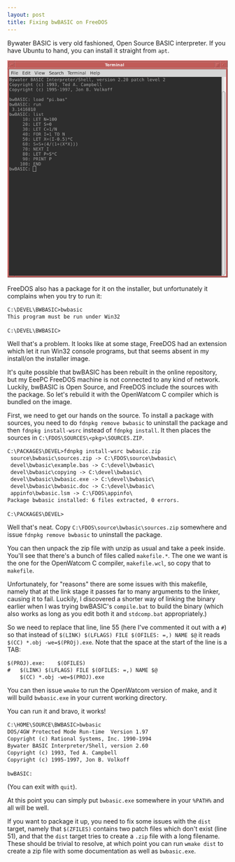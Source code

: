 ```yaml
---
layout: post
title: Fixing bwBASIC on FreeDOS
---
```


Bywater BASIC is very old fashioned, Open Source BASIC interpreter.  If you have Ubuntu to hand, you can install it straight from `apt`.

![BwBASIC running on Ubuntu](/images/bwbasic.png)

FreeDOS also has a package for it on the installer, but unfortunately it complains when you try to run it:

```
C:\DEVEL\BWBASIC>bwbasic
This program must be run under Win32

C:\DEVEL\BWBASIC>
```

Well that's a problem.  It looks like at some stage, FreeDOS had an extension which let it run Win32 console programs, but that seems absent in my install/on the installer image.

It's quite possible that bwBASIC has been rebuilt in the online repository, but my EeePC FreeDOS machine is not connected to any kind of network.  Luckily, bwBASIC is Open Source, and FreeDOS include the sources with the package.  So let's rebuild it with the OpenWatcom C compiler which is bundled on the image.

First, we need to get our hands on the source.  To install a package with sources, you need to do `fdnpkg remove bwbasic` to uninstall the package and then `fdnpkg install-wsrc` instead of `fdnpkg install`.  It then places the sources in `C:\FDOS\SOURCES\<pkg>\SOURCES.ZIP`.

```
C:\PACKAGES\DEVEL>fdnpkg install-wsrc bwbasic.zip
 source\bwbasic\sources.zip -> C:\FDOS\source\bwbasic\
 devel\bwbasic\example.bas -> C:\devel\bwbasic\
 devel\bwbasic\copying -> C:\devel\bwbasic\
 devel\bwbasic\bwbasic.exe -> C:\devel\bwbasic\
 devel\bwbasic\bwbasic.doc -> C:\devel\bwbasic\
 appinfo\bwbasic.lsm -> C:\FDOS\appinfo\
Package bwbasic installed: 6 files extracted, 0 errors.

C:\PACKAGES\DEVEL>
```

Well that's neat.  Copy `C:\FDOS\source\bwbasic\sources.zip` somewhere and issue `fdnpkg remove bwbasic` to uninstall the package.

You can then unpack the zip file with unzip as usual and take a peek inside.  You'll see that there's a bunch of files called `makefile.*`.  The one we want is the one for the OpenWatcom C compiler, `makefile.wcl`, so copy that to `makefile`.

Unfortunately, for "reasons" there are some issues with this makefile, namely that at the link stage it passes far to many arguments to the linker, causing it to fail.  Luckily, I discovered a shorter way of linking the binary earlier when I was trying bwBASIC's `compile.bat` to build the binary (which also works as long as you edit both it and `stdcomp.bat` appropriately.)

So we need to replace that line, line 55 (here I've commented it out with a `#`) so that instead of `$(LINK) $(LFLAGS) FILE $(OFILES: =,) NAME $@` it reads `$(CC) *.obj -we=$(PROj).exe`.  Note that the space at the start of the line is a TAB:

```make
$(PROJ).exe:	$(OFILES)
#	$(LINK) $(LFLAGS) FILE $(OFILES: =,) NAME $@
	$(CC) *.obj -we=$(PROJ).exe
```

You can then issue `wmake` to run the OpenWatcom version of make, and it will build `bwbasic.exe` in your current working directory.

You can run it and bravo, it works!

```
C:\HOME\SOURCE\BWBASIC>bwbasic
DOS/4GW Protected Mode Run-time  Version 1.97
Copyright (c) Rational Systems, Inc. 1990-1994
Bywater BASIC Interpreter/Shell, version 2.60
Copyright (c) 1993, Ted A. Campbell
Copyright (c) 1995-1997, Jon B. Volkoff

bwBASIC: 
``` 

(You can exit with `quit`).

At this point you can simply put `bwbasic.exe` somewhere in your `%PATH%` and all will be well.

If you want to package it up, you need to fix some issues with the `dist` target, namely that `$(ZFILES)` contains two patch files which don't exist (line 51), and that the `dist` target tries to create a `.zip` file with a long filename.  These should be trivial to resolve, at which point you can run `wmake dist` to create a zip file with some documentation as well as `bwbasic.exe`.